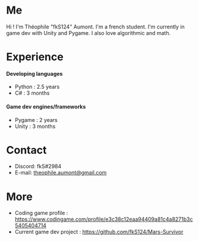# Me

Hi ! I'm Théophile "fkS124" Aumont. I'm a french student.
I'm currently in game dev with Unity and Pygame.
I also love algorithmic and math.

# Experience

#### Developing languages
- Python : 2.5 years
- C# : 3 months

#### Game dev engines/frameworks
- Pygame : 2 years
- Unity : 3 months

# Contact
- Discord: fkS#2984
- E-mail: theophile.aumont@gmail.com

# More
- Coding game profile : https://www.codingame.com/profile/e3c38c12eaa94409a81c4a8271b3c5405404714
- Current game dev project : https://github.com/fkS124/Mars-Survivor
